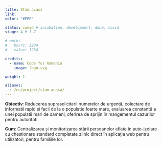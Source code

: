 ```yaml
---
title: Stăm acasă
link: 
color: "#FFF"

status: covid # incubation, development, done, covid
stage: 4 # 1-7

# work:
#   hours: 1234
#   value: 1234

credits:
  - name: Code for Romania
    image: logo.svg

weight: 1

aliases:
  - /en/project/stam-acasa/
---
```


**Obiectiv**: Reducerea suprasolicitarii numerelor de urgență, colectare de informatii rapid si facil de la o populatie foarte mare, evaluarea constantă a unei populatii mari de oameni, oferirea de sprijin în mangementul cazurilor pentru autoritati.

**Cum**: Centralizarea și monitorizarea stării persoanelor aflate în auto-izolare cu chestionare standard completate zilnic direct în aplicația web pentru utilizatori, pentru familiile lor.